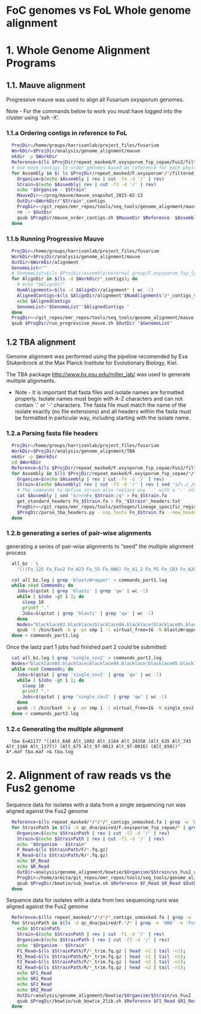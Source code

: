 
# FoC genomes vs FoL Whole genome alignment


# 1. Whole Genome Alignment Programs

##  1.1. Mauve alignment

Progressive mauve was used to align all Fusarium oxysporum genomes.

Note - For the commands below to work you must have logged into the cluster using
        'ssh -X'.

### 1.1.a Ordering contigs in reference to FoL

```bash
  ProjDir=/home/groups/harrisonlab/project_files/fusarium
  WorkDir=$ProjDir/analysis/genome_alignment/mauve
  mkdir -p $WorkDir
  Reference=$(ls $ProjDir/repeat_masked/F.oxysporum_fsp_cepae/Fus2/filtered_contigs_repmask/Fus2_contigs_softmasked.fa)
  # Use move_contigs to order genomes based on reference for each phylogroup
  for Assembly in $( ls $ProjDir/repeat_masked/F.oxysporum*/*/filtered_contigs_repmask/*_contigs_softmasked.fa $ProjDir/assembly/external_group/F.oxysporum_fsp_lycopersici/4287_chromosomal/ensembl/Fusarium_oxysporum_chromosome_and_additional_contigs.fa $ProjDir/assembly/external_group/F.oxysporum/fo47/broad/fusarium_oxysporum_fo47_1_supercontigs.fasta | grep -v -e 'Fus2' -e 'pisi' -e 'narcissi' -e 'HB17'); do
    Organism=$(echo $Assembly | rev | cut -f4 -d '/' | rev)
    Strain=$(echo $Assembly| rev | cut -f3 -d '/' | rev)
    echo "$Organism - $Strain"
    MauveDir=~/prog/mauve/mauve_snapshot_2015-02-13
    OutDir=$WorkDir/"$Strain"_contigs
    ProgDir=~/git_repos/emr_repos/tools/seq_tools/genome_alignment/mauve
    rm -r $OutDir
    qsub $ProgDir/mauve_order_contigs.sh $MauveDir $Reference  $Assembly $OutDir
  done
```

### 1.1.b Running Progressive Mauve

```bash
  ProjDir=/home/groups/harrisonlab/project_files/fusarium
  WorkDir=$ProjDir/analysis/genome_alignment/mauve
  OutDir=$WorkDir/alignment
  GenomeList=""
  # GenomeList=$(ls $ProjDir/assembly/external_group/F.oxysporum_fsp_lycopersici/4287_chromosomal/ensembl/Fusarium_oxysporum_chromosome_and_additional_contigs.fa $ProjDir/assembly/external_group/F.oxysporum/fo47/broad/fusarium_oxysporum_fo47_1_supercontigs.fasta)
  for AlignDir in $(ls -d $WorkDir/*_contigs); do
    # echo "$AlignDir"
    NumAlignments=$(ls -d $AlignDir/alignment* | wc -l)
    AlignedContigs=$(ls $AlignDir/alignment"$NumAlignments"/*_contigs_softmasked.fa)
    echo $AlignedContigs
    GenomeList="$GenomeList""$AlignedContigs "
  done
  ProgDir=~/git_repos/emr_repos/tools/seq_tools/genome_alignment/mauve
  qsub $ProgDir/run_progressive_mauve.sh $OutDir "$GenomeList"
```


## 1.2 TBA alignment


Genome alignment was performed using the pipeline recomended by Eva Stukenbrock
at the Max Planck Institute for Evolutionary Biology, Kiel.

The TBA package http://www.bx.psu.edu/miller_lab/ was used to generate multiple
alignments.

* Note - It is important that fasta files and isolate names are formatted properly. Isolate names must begin with A-Z characters and can not contain '.' or '-' characters. The fasta file must match the name of the isolate exactly (no file extensions) and all headers within the fasta must be formatted in particular way, including starting with the isolate name.


### 1.2.a Parsing fasta file headers



```bash
  ProjDir=/home/groups/harrisonlab/project_files/fusarium
  WorkDir=$ProjDir/analysis/genome_alignment/TBA
  mkdir -p $WorkDir
  cd $WorkDir
  Reference=$(ls $ProjDir/repeat_masked/F.oxysporum_fsp_cepae/Fus2/filtered_contigs_repmask/Fus2_contigs_softmasked.fa)
  for Assembly in $(ls $ProjDir/repeat_masked/F.oxysporum_fsp_cepae/*/filtered_contigs_repmask/*_contigs_softmasked.fa $ProjDir/assembly/external_group/F.oxysporum_fsp_lycopersici/4287_chromosomal/ensembl/Fusarium_oxysporum_chromosome_and_additional_contigs.fa $ProjDir/assembly/external_group/F.oxysporum/fo47/broad/fusarium_oxysporum_fo47_1_supercontigs.fasta | grep -v -e 'edited' -e 'pisi' -e 'narcissi' -e 'HB17'); do
    Organism=$(echo $Assembly | rev | cut -f4 -d '/' | rev)
    Strain=$(echo $Assembly| rev | cut -f3 -d '/' | rev | sed 's/\./_/g' | sed 's/-/_/g')
    # The commands to define strain also replace any '.' with a '-' character.
    cat $Assembly | sed "s/>/>Fo_$Strain:/g" > Fo_$Strain.fa
    get_standard_headers Fo_$Strain.fa > Fo_"$Strain"_headers.txt
    ProgDir=~/git_repos/emr_repos/tools/pathogen/lineage_specific_regions
    $ProgDir/parse_tba_headers.py --inp_fasta Fo_$Strain.fa --new_headers Fo_"$Strain"_headers.txt > Fo_$Strain
  done
```


### 1.2.b generating a series of pair-wise alignments

generating a series of pair-wise alignments to “seed” the multiple alignment process


```bash
  all_bz - \
    "(((Fo_125 Fo_Fus2 Fo_A23 Fo_55 Fo_HB6) Fo_A1_2 Fo_PG Fo_CB3 Fo_A28 Fo_D2 Fo_fo47) (Fo_4287) (Fo_A13))" >& all_bz.log

  cat all_bz.log | grep 'blastzWrapper' > commands_part1.log
  while read Commands; do
    Jobs=$(qstat | grep 'blastz' | grep 'qw' | wc -l)
    while [ $Jobs -gt 1 ]; do
      sleep 10
      printf "."
      Jobs=$(qstat | grep 'blastz' | grep 'qw' | wc -l)
    done
    Nodes="blacklace03.blacklace|blacklace04.blacklace|blacklace05.blacklace|blacklace06.blacklace|blacklace07.blacklace|blacklace08.blacklace|blacklace09.blacklace|blacklace10.blacklace"
    qsub -S /bin/bash -b y -pe smp 1 -l virtual_free=1G -N blastzWrapper -l h="$Nodes" -cwd "$Commands"
  done < commands_part1.log
```

Once the lastz part 1 jobs had finished part 2 could be submitted:

```bash
  cat all_bz.log | grep 'single_cov2' > commands_part2.log
  Nodes="blacklace03.blacklace|blacklace04.blacklace|blacklace05.blacklace|blacklace06.blacklace|blacklace07.blacklace|blacklace08.blacklace|blacklace09.blacklace|blacklace10.blacklace"
  while read Commands; do
    Jobs=$(qstat | grep 'single_cov2' | grep 'qw' | wc -l)
    while [ $Jobs -gt 1 ]; do
      sleep 10
      printf "."
      Jobs=$(qstat | grep 'single_cov2' | grep 'qw' | wc -l)
    done
    qsub -S /bin/bash -b y -pe smp 1 -l virtual_free=1G -N single_cov2 -l h="$Nodes" -cwd "$Commands"
  done < commands_part2.log
```

### 1.2.c Generating the multiple alignment

```
  tba E=A1177 "((Alt_648 Alt_1082 Alt_1164 Alt_24350 (Alt_635 Alt_743 Alt_1166 Alt_1177)) (Alt_675 Alt_97-0013 Alt_97-0016) (Alt_650))" A*.maf tba.maf >& tba.log
```


# 2. Alignment of raw reads vs the Fus2 genome

Sequence data for isolates with a data from a single sequencing run was aligned
against the Fus2 genome

```bash
  Reference=$(ls repeat_masked/*/*/*/*_contigs_unmasked.fa | grep -w 'Fus2_canu_new')
  for StrainPath in $(ls -d qc_dna/paired/F.oxysporum_fsp_cepae/* | grep -v 'HB6' | grep -v 'HB17' | grep -v 'Fus2'); do
    Organism=$(echo $StrainPath | rev | cut -f2 -d '/' | rev)
    Strain=$(echo $StrainPath | rev | cut -f1 -d '/' | rev)
    echo "$Organism - $Strain"
    F_Read=$(ls $StrainPath/F/*.fq.gz)
    R_Read=$(ls $StrainPath/R/*.fq.gz)
    echo $F_Read
    echo $R_Read
    OutDir=analysis/genome_alignment/bowtie/$Organism/$Strain/vs_Fus2_unmasked
    ProgDir=/home/armita/git_repos/emr_repos/tools/seq_tools/genome_alignment
    qsub $ProgDir/bowtie/sub_bowtie.sh $Reference $F_Read $R_Read $OutDir $Strain
  done
```

Sequence data for isolates with a data from two sequencing runs was aligned
against the Fus2 genome

```bash
  Reference=$(lls repeat_masked/*/*/*/*_contigs_unmasked.fa | grep -w 'Fus2_canu_new')
  for StrainPath in $(ls -d qc_dna/paired/F.*/* | grep -e 'HB6' -e 'Fus2'); do
    echo $StrainPath
    Strain=$(echo $StrainPath | rev | cut -f1 -d '/' | rev)
    Organism=$(echo $StrainPath | rev | cut -f2 -d '/' | rev)
    echo "$Organism - $Strain"
    F1_Read=$(ls $StrainPath/F/*_trim.fq.gz | head -n1 | tail -n1);
    R1_Read=$(ls $StrainPath/R/*_trim.fq.gz | head -n1 | tail -n1);
    F2_Read=$(ls $StrainPath/F/*_trim.fq.gz | head -n2 | tail -n1);
    R2_Read=$(ls $StrainPath/R/*_trim.fq.gz | head -n2 | tail -n1);
    echo $F1_Read
    echo $R1_Read
    echo $F2_Read
    echo $R2_Read
    OutDir=analysis/genome_alignment/bowtie/$Organism/$Strain/vs_Fus2
    qsub $ProgDir/bowtie/sub_bowtie_2lib.sh $Reference $F1_Read $R1_Read $F2_Read $R2_Read $OutDir $Strain
  done
```
